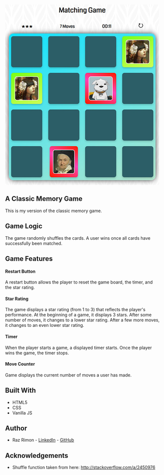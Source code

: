 ![Picture of the game](https://github.com/razcodes/memorygame/blob/master/img/ex.jpg?raw=true)

## A Classic Memory Game
This is my version of the classic memory game.

## Game Logic
The game randomly shuffles the cards. A user wins once all cards have successfully been matched.

## Game Features

#### Restart Button
A restart button allows the player to reset the game board, the timer, and the star rating.

#### Star Rating
The game displays a star rating (from 1 to 3) that reflects the player's performance. At the beginning of a game, it displays 3 stars. After some number of moves, it changes to a lower star rating. After a few more moves, it changes to an even lower star rating.

#### Timer
When the player starts a game, a displayed timer starts. Once the player wins the game, the timer stops.

#### Move Counter
Game displays the current number of moves a user has made.

## Built With
* HTML5
* CSS 
* Vanilla JS

## Author
* Raz Rimon - [LinkedIn](https://www.linkedin.com/in/raz-rimon-416551125) - [GitHub](https://github.com/razcodes/)

## Acknowledgements
* Shuffle function taken from here: http://stackoverflow.com/a/2450976

